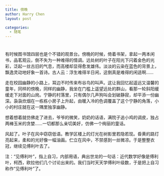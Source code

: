 ```yaml
---
title: 傍晚
author: Harry Chen
layout: post

categories:
  - 随笔
---
```

# 

有时候图书馆四层也是个不错的观景台。傍晚的时候，倚着书架，拿起一两本闲书，品茗观云，倒不失为一种难得的情调。远处树的叶子在阳光下闪着金色的光彩，泛起一丝古旧的气息，而高楼却显得愈发雄伟。淡淡的云染在蓝色的背景上，飘逸灵动地好象一首诗。古人云：浮生难得半日闲，这倒真是难得的闲适啊……

走在校园幽静的小路上，耳边不时传来布谷鸟的叫声。这让我回忆起遥远又温馨的童年，同样的傍晚，同样的幽静，我坐在门槛上遥望远处的群山，看那一轮斜阳缓缓走下对面的山岗。宁静的村落里，只有偶尔几声狗叫会划破静寂，却平添一份幽深。袅袅炊烟在一栋栋小房子上升起，由暖入冷的色调覆盖了这个宁静的角落，小小的村庄就在这一隅里独享幽静。

想着想着就仿佛走了进去，爷爷的微笑，奶奶的话语，满院子追小鸡的调皮，独占两棒玉米的贪婪……一切都那么亲切美好，仿佛一个绚丽的童话。

风起了。叶子在风中窃窃低语。教学区楼上的灯光在树影里若隐若现。昏黄的路灯亮起来，柔和的光好像一幅油画。伫立在风中，不禁感到一丝微凉。于是整整衣冠，继续见傅利叶去了。

注：“见傅利叶”，指上自习，内部用语，典出世龙的一句话：近代数学好像是傅利叶，柯西，欧拉他们几个讨论出来的。我们当时天天学傅利叶级数，于是把上自习称作“见傅利叶”了。
